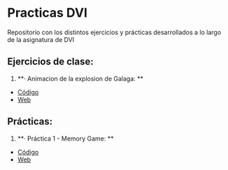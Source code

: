 # Practicas DVI

Repositorio con los distintos ejercicios y prácticas desarrollados a lo largo de la asignatura de DVI

## Ejercicios de clase:
  1. **· Animacion de la explosion de Galaga: **  
   * [Código](https://github.com/evivar/Practicas_DVI/tree/master/Galaga)
   * [Web](https://evivar.github.io/Practicas_DVI/Galaga/index.html)

## Prácticas:
  1. **· Práctica 1 - Memory Game: **
   * [Código](https://github.com/evivar/Practicas_DVI/tree/master/MemoryGame)
   * [Web](https://evivar.github.io/Practicas_DVI/MemoryGame/index.html)

